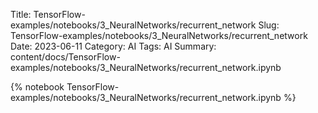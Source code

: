 Title: TensorFlow-examples/notebooks/3_NeuralNetworks/recurrent_network
Slug: TensorFlow-examples/notebooks/3_NeuralNetworks/recurrent_network
Date: 2023-06-11
Category: AI
Tags: AI
Summary: content/docs/TensorFlow-examples/notebooks/3_NeuralNetworks/recurrent_network.ipynb

{% notebook TensorFlow-examples/notebooks/3_NeuralNetworks/recurrent_network.ipynb %}